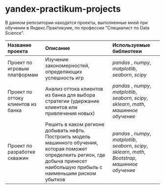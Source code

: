 # yandex-practikum-projects
В данном репозитории находятся проекты, выполненные мной при обучении в Яндекс.Практикуме, по профессии "Специалист по Data Science".

|Название проекта | Описание | Используемые библиотеки |
| :-------------------- | :------------------------ | :-------------------- |
| Проект по игровым платформам | Изучение закономерностей, определяющих успешность игр | *pandas* , *numpy*, *matplotlib*, *seaborn*, *scipy* |
| Проект по оттоку клиентов из банка | Анализ оттока клиентов из банка для выбора стратегии (удержание клиентов или привлечения новых) | *pandas* , *numpy*, *matplotlib*, *seaborn*, *scipy*, *sklearn*, *math*, *машинное обучение* |
| Проект по разработке скважин | Решить в каком регионе добывать нефть. Построить модель машинного обучения, которая поможет определеить регион, где добыча принесет наибольшую прибыль с наименьшим риском убытков | *pandas* , *numpy*, *matplotlib*, *seaborn*, *scipy*, *sklearn*, *math*, *Bootstrap*, *машинное обучение* |
